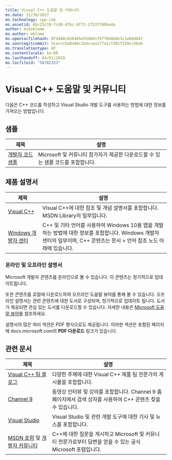 ```yaml
---
title: Visual C++ 도움말 및 커뮤니티
ms.date: 11/30/2017
ms.technology: cpp-ide
ms.assetid: 6bc23c18-fcd9-47bc-bff2-17537700be4a
author: mikeblome
ms.author: mblome
ms.openlocfilehash: 8fdd48c026485e55db01f6f70b0dde3c1e68d847
ms.sourcegitcommit: 5cecccba0a96c1b4ccea1f7a1cfd91f259cc5bde
ms.translationtype: HT
ms.contentlocale: ko-KR
ms.lasthandoff: 04/01/2019
ms.locfileid: "58782353"
---
```

# <a name="visual-c-help-and-community"></a>Visual C++ 도움말 및 커뮤니티

다음은 C++ 코드를 작성하고 Visual Studio 개발 도구를 사용하는 방법에 대한 정보를 가져오는 방법입니다.

## <a name="samples"></a>샘플

|제목|설명|
|-----------|-----------------|
|[개발자 코드 샘플](https://code.msdn.microsoft.com/)|Microsoft 및 커뮤니티 참가자가 제공한 다운로드할 수 있는 샘플 코드를 포함합니다.|

## <a name="product-documentation"></a>제품 설명서

|제목|설명|
|-----------|-----------------|
|[Visual C++](visual-cpp-in-visual-studio.md)|Visual C++에 대한 참조 및 개념 설명서를 포함합니다. MSDN Library의 일부입니다.|
|[Windows 개발자 센터](https://developer.microsoft.com/windows/)|C++ 및 기타 언어를 사용하여 Windows 10용 앱을 개발하는 방법에 대한 정보를 포함합니다. Windows 개발자 센터의 일부이며, C++ 콘텐츠는 문서 > 언어 참조 노드 아래에 있습니다.|

### <a name="online-and-offline-documentation"></a>온라인 및 오프라인 설명서

Microsoft 개발자 콘텐츠를 온라인으로 볼 수 있습니다. 이 콘텐츠는 정기적으로 업데이트됩니다.

또한 콘텐츠를 로컬에 다운로드하여 오프라인 도움말 뷰어를 통해 볼 수 있습니다. 오프라인 설명서는 관련 콘텐츠에 대한 도서로 구성되며, 정기적으로 업데이트 됩니다. 도서가 제공되면 관심 있는 도서를 다운로드할 수 있습니다. 자세한 내용은 [Microsoft 도움말 뷰어](/visualstudio/ide/microsoft-help-viewer)를 참조하세요.

설명서의 많은 여러 섹션은 PDF 형식으로도 제공됩니다. 이러한 섹션은 포함된 페이지에 docs.microsoft.com의 **PDF 다운로드** 링크가 있습니다.

## <a name="related-articles"></a>관련 문서

|제목|설명|
|-----------|-----------------|
|[Visual C++ 팀 블로그](https://blogs.msdn.microsoft.com/vcblog/)|다양한 주제에 대한 Visual C++ 제품 팀 전문가의 게시물을 포함합니다.|
|[Channel 9](https://channel9.msdn.com/)|동영상 인터뷰 및 강의를 포함합니다. Channel 9 홈페이지에서 검색 상자를 사용하여 C++ 콘텐츠 찾을 수 있습니다.|
|[Visual Studio](https://visualstudio.microsoft.com/)|Visual Studio 및 관련 개발 도구에 대한 기사 및 뉴스를 포함합니다.|
|[MSDN 포럼](https://social.msdn.microsoft.com/Forums/home?category=visualc) 및 [개발자 커뮤니티](https://developercommunity.visualstudio.com)|C++에 대한 질문을 게시하고 Microsoft 및 커뮤니티 전문가로부터 답변을 얻을 수 있는 공식 Microsoft 포럼입니다.|
